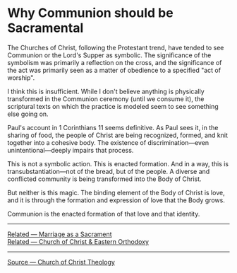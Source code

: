 # Why Communion should be Sacramental

The Churches of Christ, following the Protestant trend, have tended to see Communion or the Lord's Supper as symbolic. The significance of the symbolism was primarily a reflection on the cross, and the significance of the act was primarily seen as a matter of obedience to a specified "act of worship".

I think this is insufficient. While I don't believe anything is physically transformed in the Communion ceremony (until we consume it), the scriptural texts on which the practice is modeled seem to see something else going on.

Paul's account in 1 Corinthians 11 seems definitive. As Paul sees it, in the sharing of food, the people of Christ are being recognized, formed, and knit together into a cohesive body. The existence of discrimination—even unintentional—deeply impairs that process. 

This is not a symbolic action. This is enacted formation. And in a way, this is transubstantiation—not of the bread, but of the people. A diverse and conflicted community is being transformed into the Body of Christ.

But neither is this magic. The binding element of the Body of Christ is love, and it is through the formation and expression of love that the Body grows. 

Communion is the enacted formation of that love and that identity.

---

[Related — Marriage as a Sacrament](marriage-sacramental)  
[Related — Church of Christ & Eastern Orthodoxy](https://hackmd.io/gdeE4EmkSNWFNQLqcg2SbQ)

---

[Source — Church of Christ Theology](https://www.facebook.com/groups/108962615857138/permalink/2670276839725690/)
